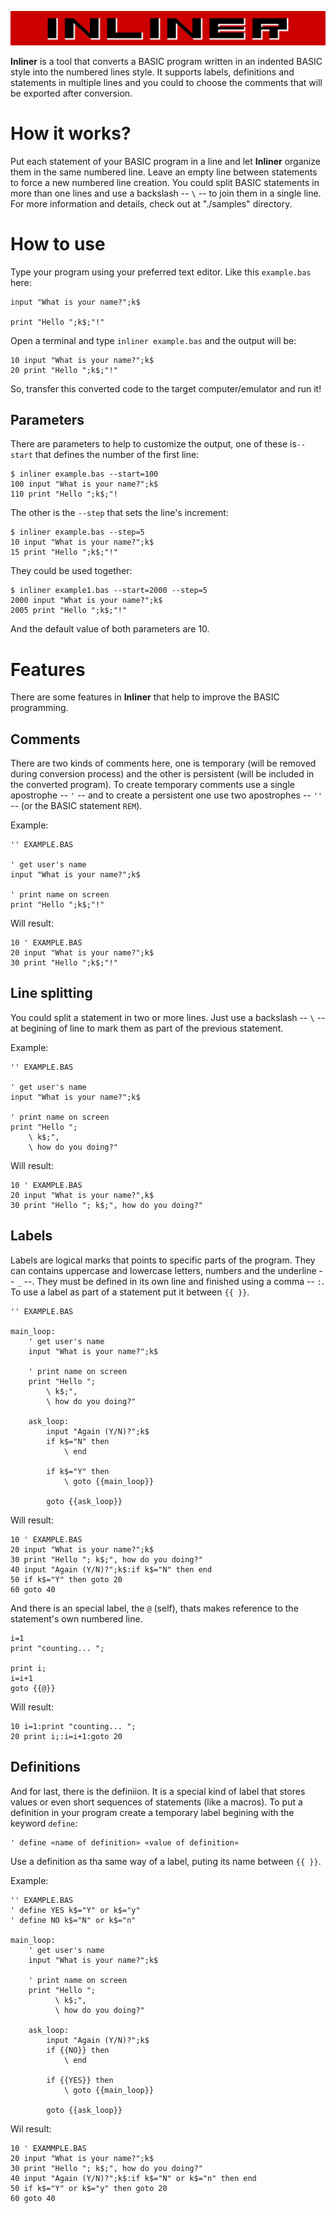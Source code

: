 ![](inliner_logo.png)

__Inliner__ is a tool that converts a BASIC program written in an indented BASIC style into the numbered lines style. It supports labels, definitions and statements in multiple lines and you could to choose the comments that will be exported after conversion.

# How it works?

Put each statement of your BASIC program in a line and let __Inliner__ organize them in the same numbered line. Leave an empty line between statements to force a new numbered line creation. You could split BASIC statements in more than one lines and use a backslash -- ```\``` -- to join them in a single line. For more information and details, check out at "./samples" directory.

# How to use

Type your program using your preferred text editor. Like this ```example.bas``` here:

```
input "What is your name?";k$    

print "Hello ";k$;"!"
```

Open a terminal and type ```inliner example.bas``` and the output will be:

```
10 input "What is your name?";k$
20 print "Hello ";k$;"!"
```

So, transfer this converted code to the target computer/emulator and run it!

## Parameters

There are parameters to help to customize the output, one of these is```--start``` that defines the number of the first line:

```
$ inliner example.bas --start=100
100 input "What is your name?";k$
110 print "Hello ";k$;"!
```

The other is the ```--step``` that sets the line's increment:

```
$ inliner example.bas --step=5
10 input "What is your name?";k$
15 print "Hello ";k$;"!"
```

They could be used together:

```
$ inliner example1.bas --start=2000 --step=5
2000 input "What is your name?";k$
2005 print "Hello ";k$;"!"
```

And the default value of both parameters are 10.

# Features

There are some features in __Inliner__ that help to improve the BASIC programming.

## Comments

There are two kinds of comments here, one is temporary (will be removed during conversion process) and the other is persistent (will be included in the converted program). To create temporary comments use a single apostrophe -- ```'``` -- and to create a persistent one use two apostrophes -- ```''``` -- (or the BASIC statement ```REM```).

Example:

```
'' EXAMPLE.BAS

' get user's name
input "What is your name?";k$    

' print name on screen
print "Hello ";k$;"!"
```

Will result:

```
10 ' EXAMPLE.BAS
20 input "What is your name?";k$
30 print "Hello ";k$;"!"
```

## Line splitting

You could split a statement in two or more lines. Just use a backslash -- ```\``` -- at begining of line to mark them as part of the previous statement.

Example:

```
'' EXAMPLE.BAS

' get user's name
input "What is your name?";k$

' print name on screen
print "Hello ";
    \ k$;",  
    \ how do you doing?"
```

Will result:

```
10 ' EXAMPLE.BAS
20 input "What is your name?",k$
30 print "Hello "; k$;", how do you doing?"
```

## Labels

Labels are logical marks that points to specific parts of the program. They can contains uppercase and lowercase letters, numbers and the underline -- ```_``` --. They must be defined in its own line and finished using a comma -- ```:```.
To use a label as part of a statement put it between ```{{ }}```.


```
'' EXAMPLE.BAS

main_loop:
    ' get user's name
    input "What is your name?";k$

    ' print name on screen
    print "Hello ";
        \ k$;",  
        \ how do you doing?"

    ask_loop:
        input "Again (Y/N)?";k$
        if k$="N" then
            \ end

        if k$="Y" then
            \ goto {{main_loop}}

        goto {{ask_loop}}
```

Will result:

```
10 ' EXAMPLE.BAS
20 input "What is your name?";k$
30 print "Hello "; k$;", how do you doing?"
40 input "Again (Y/N)?";k$:if k$="N" then end
50 if k$="Y" then goto 20
60 goto 40
```

And there is an special label, the ```@``` (self), thats makes reference to the statement's own numbered line.

```
i=1
print "counting... ";

print i;
i=i+1
goto {{@}}
```

Will result:

```
10 i=1:print "counting... ";
20 print i;:i=i+1:goto 20
```


## Definitions

And for last, there is the definiion. It is a special kind of label that stores values or even short sequences of statements (like a macros). To put a definition in your program create a temporary label begining with the keyword ```define```:

```
' define «name of definition» «value of definition»
```

Use a definition as tha same way of a label, puting its name between ```{{ }}```.

Example:

```
'' EXAMPLE.BAS
' define YES k$="Y" or k$="y"
' define NO k$="N" or k$="n"

main_loop:
    ' get user's name
    input "What is your name?";k$

    ' print name on screen
    print "Hello ";
          \ k$;",  
          \ how do you doing?"

    ask_loop:
        input "Again (Y/N)?";k$
        if {{NO}} then
            \ end

        if {{YES}} then
            \ goto {{main_loop}}

        goto {{ask_loop}}
```

Wil result:

```
10 ' EXAMMPLE.BAS
20 input "What is your name?";k$
30 print "Hello "; k$;", how do you doing?"
40 input "Again (Y/N)?";k$:if k$="N" or k$="n" then end
50 if k$="Y" or k$="y" then goto 20
60 goto 40
```
